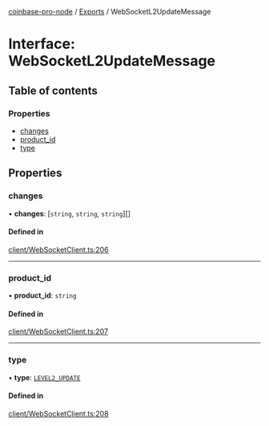 [coinbase-pro-node](../README.md) / [Exports](../modules.md) / WebSocketL2UpdateMessage

# Interface: WebSocketL2UpdateMessage

## Table of contents

### Properties

- [changes](WebSocketL2UpdateMessage.md#changes)
- [product_id](WebSocketL2UpdateMessage.md#product_id)
- [type](WebSocketL2UpdateMessage.md#type)

## Properties

### changes

• **changes**: [`string`, `string`, `string`][]

#### Defined in

[client/WebSocketClient.ts:206](https://github.com/bennycode/coinbase-pro-node/blob/2016513/src/client/WebSocketClient.ts#L206)

---

### product_id

• **product_id**: `string`

#### Defined in

[client/WebSocketClient.ts:207](https://github.com/bennycode/coinbase-pro-node/blob/2016513/src/client/WebSocketClient.ts#L207)

---

### type

• **type**: [`LEVEL2_UPDATE`](../enums/WebSocketResponseType.md#level2_update)

#### Defined in

[client/WebSocketClient.ts:208](https://github.com/bennycode/coinbase-pro-node/blob/2016513/src/client/WebSocketClient.ts#L208)
